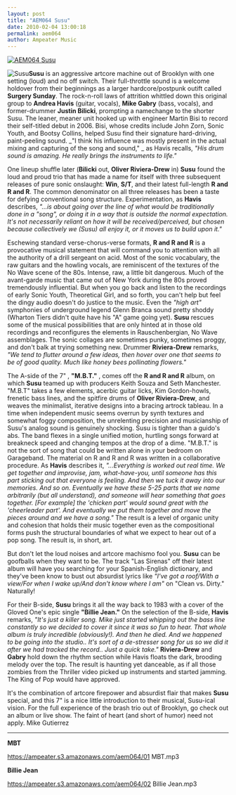 ```yaml
---
layout: post
title: "AEM064 Susu"
date: 2010-02-04 13:00:18
permalink: aem064
author: Ampeater Music
---
```

[![AEM064 Susu](https://ampeater.s3.amazonaws.com/aem064/Susu.jpg)](https://ampeater.s3.amazonaws.com/aem064/Susu.jpg)

![Susu](http://ampeatermusic.com/wp-content/uploads/2010/02/Susu-300x300.jpg "Susu")**Susu** is an aggressive artcore machine out of Brooklyn with one setting (loud) and no off switch. Their full-throttle sound is a welcome holdover from their beginnings as a larger hardcore/postpunk outift called **Surgery Sunday**. The rock-n-roll laws of attrition whittled down this original group to **Andrea Havis** (guitar, vocals), **Mike Gabry** (bass, vocals), and former-drummer **Justin Bilicki**, prompting a namechange to the shorter Susu. The leaner, meaner unit hooked up with engineer Martin Bisi to record their self-titled debut in 2006. Bisi, whose credits include John Zorn, Sonic Youth, and Bootsy Collins, helped Susu find their signature hard-driving, paint-peeling sound. _"I think his influence was mostly present in the actual mixing and capturing of the song and sound," _ as Havis recalls, _"His drum sound is amazing. He really brings the instruments to life."_ 

<!-- more -->

One lineup shuffle later (**Bilicki** out, **Oliver Riviera-Drew** in) **Susu** found the loud and proud trio that has made a name for itself with three subsequent releases of pure sonic onslaught: **Win**, **S/T**, and their latest full-length **R and R and R**. The common denominator on all three releases has been a taste for defying conventional song structure. Experimentation, as **Havis** describes, _"...is about going over the line of what would be traditionally done in a "song", or doing it in a way that is outside the normal expectation. It's not necessarily reliant on how it will be received/perceived, but chosen because collectively we (Susu) all enjoy it, or it moves us to build upon it."_

Eschewing standard verse-chorus-verse formats, **R and R and R** is a provocative musical statement that will command you to attention with all the authority of a drill sergeant on acid. Most of the sonic vocabulary, the raw guitars and the howling vocals, are reminiscent of the textures of the No Wave scene of the 80s. Intense, raw, a little bit dangerous. Much of the avant-garde music that came out of New York during the 80s proved tremendously influential. But when you go back and listen to the recordings of early Sonic Youth, Theoretical Girl, and so forth, you can't help but feel the dingy audio doesn't do justice to the music. Even the _"high art"_ symphonies of underground legend Glenn Branca sound pretty shoddy (Wharton Tiers didn't quite have his "A" game going yet). **Susu** rescues some of the musical possibilities that are only hinted at in those old recordings and reconfigures the elements in Rauschenbergian, No Wave assemblages. The sonic collages are sometimes punky, sometimes proggy, and don't balk at trying something new. Drummer **Riviera-Drew** remarks, _"We tend to flutter around a few ideas, then hover over one that seems to be of good quality. Much like honey bees pollinating flowers."_

The A-side of the 7" , **"M.B.T."** , comes off the **R and R and R** album, on which **Susu** teamed up with producers Keith Souza and Seth Manchester. "M.B.T" takes a few elements, acerbic guitar licks, Kim Gordon-howls, frenetic bass lines, and the spitfire drums of **Oliver Riviera-Drew**, and weaves the minimalist, iterative designs into a bracing artrock tableau. In a time when independent music seems overrun by synth textures and somewhat foggy composition, the unrelenting precision and musicianship of Susu's analog sound is genuinely shocking. Susu is tighter than a guido's abs. The band flexes in a single unified motion, hurtling songs forward at breakneck speed and changing tempos at the drop of a dime. "M.B.T." is not the sort of song that could be written alone in your bedroom on Garageband. The material on R and R and R was written in a collaborative procedure. As **Havis** describes it, _"...Everything is worked out real time. We get together and improvise, jam, what-have-you, until someone has this part sticking out that everyone is feeling. And then we tuck it away into our memories. And so on. Eventually we have these 5-25 parts that we name arbitrarily (but all understand), and someone will hear something that goes together. \[For example\] the 'chicken part' would sound great with the 'cheerleader part'. And eventually we put them together and move the pieces around and we have a song."_ The result is a level of organic unity and cohesion that holds their music together even as the compositional forms push the structural boundaries of what we expect to hear out of a pop song. The result is, in short, art.

But don't let the loud noises and artcore machismo fool you. **Susu** can be goofballs when they want to be. The track "Las Sirenas" off their latest album will have you searching for your Spanish-English dictionary, and they've been know to bust out absurdist lyrics like _"I've got a roof/With a view/For when I wake up/And don't know where I am"_ on "Clean vs. Dirty." Naturally!

For their B-side, **Susu** brings it all the way back to 1983 with a cover of the Gloved One's epic single **"Billie Jean."** On the selection of the B-side, **Havis** remarks, _"It's just a killer song. Mike just started whipping out the bass line constantly so we decided to cover it since it was so fun to hear. That whole album is truly incredible (obviously!). And then he died. And we happened to be going into the studio.. It's sort of a de-stresser song for us so we did it after we had tracked the record.. Just a quick take."_ **Riviera-Drew** and **Gabry** hold down the rhythm section while Havis floats the dark, brooding melody over the top. The result is haunting yet danceable, as if all those zombies from the Thriller video picked up instruments and started jamming. The King of Pop would have approved.

It's the combination of artcore firepower and absurdist flair that makes **Susu** special, and this 7" is a nice little introduction to their musical, Susu-ical vision. For the full experience of the brash trio out of Brooklyn, go check out an album or live show. The faint of heart (and short of humor) need not apply. Mike Gutierrez

---

**MBT**

https://ampeater.s3.amazonaws.com/aem064/01 MBT.mp3

**Billie Jean**

https://ampeater.s3.amazonaws.com/aem064/02 Billie Jean.mp3

